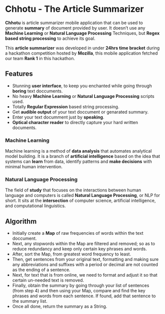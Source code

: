 # Chhotu - The Article Summarizer

**Chhotu** is article summarizer mobile application that can be used to generate **summary** of document provided by user.
It doesn’t use any **Machine Learning** or **Natural Language Processing** Techniques, but **Regex based string processing** to achieve its goal. 

This **article summarizer** was developed in under **24hrs time bracket** during a hackathon competition hosted by **Mozilla**, 
this mobile application fetched our team **Rank 1** in this hackathon. 

## Features
-	Stunning **user interface**, to keep you enchanted while going through **boring** text doccuments.
-	No heavy **Machine Learning** or **Natural Language Processing** scripts used.
-	Totally **Regular Expression** based string processing.
-	Get **audible output** of your text doccument or genarated summary.
- Enter your text documment just by **speaking**.
-	**Optical character reader** to directly capture your hard written documents.

### Machine Learning
Machine learning is a method of **data analysis** that automates analytical model building. It is a branch of **artificial intelligence** based on the idea that systems can **learn** from data, identify patterns and **make decisions** with minimal human intervention.

### Natural Language Processing
The field of **study** that focuses on the interactions between human language and computers is called **Natural Language Processing**, or NLP for short. It sits at the **intersection** of computer science, artificial intelligence, and computational linguistics.

## Algorithm
- Initially create a **Map** of raw frequencies of words within the text doccument.
- Next, any stopwords within the Map are filtered and removed; so as to reduce redundancy and keep only certain key phrases and words.
- After, sort the Map, from greatest word frequency to least.
- Then, get sentences from your original text, formatting and making sure any abbreviations and suffixes with a period or decimal are not counted as the ending of a sentence.
- Next, for text that is from online, we need to format and adjust it so that certain un-needed text is removed.
- Finally, obtain the summary by going through your list of sentences (from step 4) and then using your Map, compare and find the key phrases and words from each sentence. If found, add that sentence to the summary list.
- Once all done, return the summary as a String.
